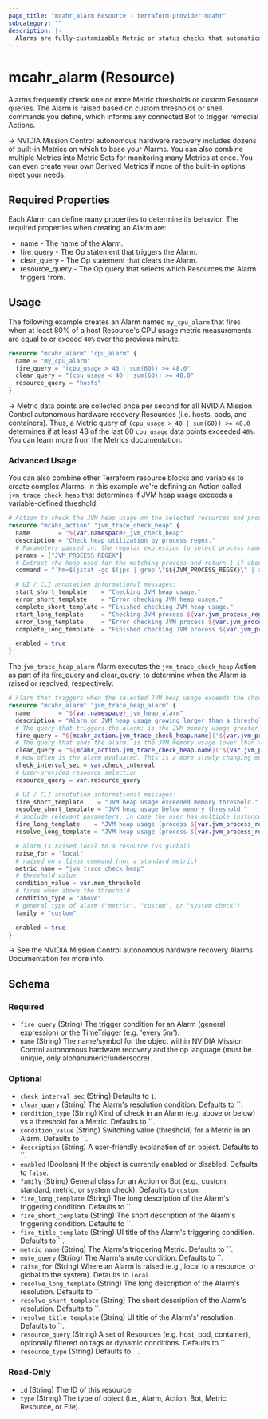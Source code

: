 ```yaml
---
page_title: "mcahr_alarm Resource - terraform-provider-mcahr"
subcategory: ""
description: |-
  Alarms are fully-customizable Metric or status checks that automatically trigger remediation Actions.
---
```


# mcahr_alarm (Resource)

Alarms frequently check one or more Metric thresholds or custom Resource queries. The Alarm is raised based on custom thresholds or shell commands you define, which informs any connected Bot to trigger remedial Actions.

-> NVIDIA Mission Control autonomous hardware recovery includes dozens of built-in Metrics on which to base your Alarms. You can also combine multiple Metrics into Metric Sets for monitoring many Metrics at once. You can even create your own Derived Metrics if none of the built-in options meet your needs.

## Required Properties

Each Alarm can define many properties to determine its behavior. The required properties when creating an Alarm are:

- name - The name of the Alarm.
- fire_query - The Op statement that triggers the Alarm.
- clear_query - The Op statement that clears the Alarm.
- resource_query - The Op query that selects which Resources the Alarm triggers from.

## Usage

The following example creates an Alarm named `my_cpu_alarm` that fires when at least 80% of a host Resource's CPU usage metric measurements are equal to or exceed `40%` over the previous minute.

```tf
resource "mcahr_alarm" "cpu_alarm" {
  name = "my_cpu_alarm"
  fire_query = "(cpu_usage > 40 | sum(60)) >= 48.0"
  clear_query = "(cpu_usage < 40 | sum(60)) >= 48.0"
  resource_query = "hosts"
}
```

-> Metric data points are collected once per second for all NVIDIA Mission Control autonomous hardware recovery Resources (i.e. hosts, pods, and containers). Thus, a Metric query of `(cpu_usage > 40 | sum(60)) >= 48.0` determines if at least 48 of the last 60 `cpu_usage` data points exceeded `40%`.  You can learn more from the Metrics documentation.

### Advanced Usage

You can also combine other Terraform resource blocks and variables to create complex Alarms.  In this example we're defining an Action called `jvm_trace_check_heap` that determines if JVM heap usage exceeds a variable-defined threshold:

```terraform
# Action to check the JVM heap usage on the selected resources and process.
resource "mcahr_action" "jvm_trace_check_heap" {
  name        = "${var.namespace}_jvm_check_heap"
  description = "Check heap utilization by process regex."
  # Parameters passed in: the regular expression to select process name.
  params = ["JVM_PROCESS_REGEX"]
  # Extract the heap used for the matching process and return 1 if above threshold.
  command = "`hm=$(jstat -gc $(jps | grep \"$${JVM_PROCESS_REGEX}\" | awk '{print $1}') | tail -n 1 | awk '{split($0,a,\" \"); sum=a[3]+a[4]+a[6]+a[8]; print sum/1024}'); hm=$${hm%.*}; if [ $hm -gt ${var.mem_threshold} ]; then echo \"heap memory $hm MB > threshold ${var.mem_threshold} MB\"; exit 1; fi`"

  # UI / CLI annotation informational messages:
  start_short_template    = "Checking JVM heap usage."
  error_short_template    = "Error checking JVM heap usage."
  complete_short_template = "Finished checking JVM heap usage."
  start_long_template     = "Checking JVM process ${var.jvm_process_regex} heap usage."
  error_long_template     = "Error checking JVM process ${var.jvm_process_regex} heap usage."
  complete_long_template  = "Finished checking JVM process ${var.jvm_process_regex} heap usage."

  enabled = true
}
```

The `jvm_trace_heap_alarm` Alarm executes the `jvm_trace_check_heap` Action as part of its fire_query and clear_query, to determine when the Alarm is raised or resolved, respectively:

```terraform
# Alarm that triggers when the selected JVM heap usage exceeds the chosen size.
resource "mcahr_alarm" "jvm_trace_heap_alarm" {
  name        = "${var.namespace}_jvm_heap_alarm"
  description = "Alarm on JVM heap usage growing larger than a threshold."
  # The query that triggers the alarm: is the JVM memory usage greater than a threshold.
  fire_query = "${mcahr_action.jvm_trace_check_heap.name}('${var.jvm_process_regex}') == 1"
  # The query that ends the alarm: is the JVM memory usage lower than the threshold.
  clear_query = "${mcahr_action.jvm_trace_check_heap.name}('${var.jvm_process_regex}') == 0"
  # How often is the alarm evaluated. This is a more slowly changing metric, so every 60 seconds is fine.
  check_interval_sec = var.check_interval
  # User-provided resource selection
  resource_query = var.resource_query

  # UI / CLI annotation informational messages:
  fire_short_template    = "JVM heap usage exceeded memory threshold."
  resolve_short_template = "JVM heap usage below memory threshold."
  # include relevant parameters, in case the user has multiple instances on different volumes/resources
  fire_long_template    = "JVM heap usage (process ${var.jvm_process_regex}) exceeded memory threshold ${var.mem_threshold} on ${var.resource_query}"
  resolve_long_template = "JVM heap usage (process ${var.jvm_process_regex}) below memory threshold ${var.mem_threshold} on ${var.resource_query}"

  # alarm is raised local to a resource (vs global)
  raise_for = "local"
  # raised on a linux command (not a standard metric)
  metric_name = "jvm_trace_check_heap"
  # threshold value
  condition_value = var.mem_threshold
  # fires when above the threshold
  condition_type = "above"
  # general type of alarm ("metric", "custom", or "system check")
  family = "custom"

  enabled = true
}
```

-> See the NVIDIA Mission Control autonomous hardware recovery Alarms Documentation for more info.

<!-- schema generated by tfplugindocs -->
## Schema

### Required

- `fire_query` (String) The trigger condition for an Alarm (general expression) or the TimeTrigger (e.g. 'every 5m').
- `name` (String) The name/symbol for the object within NVIDIA Mission Control autonomous hardware recovery and the op language (must be unique, only alphanumeric/underscore).

### Optional

- `check_interval_sec` (String) Defaults to `1`.
- `clear_query` (String) The Alarm's resolution condition. Defaults to ``.
- `condition_type` (String) Kind of check in an Alarm (e.g. above or below) vs a threshold for a Metric. Defaults to ``.
- `condition_value` (String) Switching value (threshold) for a Metric in an Alarm. Defaults to ``.
- `description` (String) A user-friendly explanation of an object. Defaults to ``.
- `enabled` (Boolean) If the object is currently enabled or disabled. Defaults to `false`.
- `family` (String) General class for an Action or Bot (e.g., custom, standard, metric, or system check). Defaults to `custom`.
- `fire_long_template` (String) The long description of the Alarm's triggering condition. Defaults to ``.
- `fire_short_template` (String) The short description of the Alarm's triggering condition. Defaults to ``.
- `fire_title_template` (String) UI title of the Alarm's triggering condition. Defaults to ``.
- `metric_name` (String) The Alarm's triggering Metric. Defaults to ``.
- `mute_query` (String) The Alarm's mute condition. Defaults to ``.
- `raise_for` (String) Where an Alarm is raised (e.g., local to a resource, or global to the system). Defaults to `local`.
- `resolve_long_template` (String) The long description of the Alarm's resolution. Defaults to ``.
- `resolve_short_template` (String) The short description of the Alarm's resolution. Defaults to ``.
- `resolve_title_template` (String) UI title of the Alarm's' resolution. Defaults to ``.
- `resource_query` (String) A set of Resources (e.g. host, pod, container), optionally filtered on tags or dynamic conditions. Defaults to ``.
- `resource_type` (String) Defaults to ``.

### Read-Only

- `id` (String) The ID of this resource.
- `type` (String) The type of object (i.e., Alarm, Action, Bot, Metric, Resource, or File).